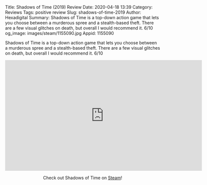 Title: Shadows of Time (2019) Review
Date: 2020-04-18 13:39
Category: Reviews
Tags: positive review
Slug: shadows-of-time-2019
Author: Hexadigital
Summary: Shadows of Time is a top-down action game that lets you choose between a murderous spree and a stealth-based theft. There are a few visual glitches on death, but overall I would recommend it. 6/10
og_image: images/steam/1155090.jpg
Appid: 1155090

Shadows of Time is a top-down action game that lets you choose between a murderous spree and a stealth-based theft. There are a few visual glitches on death, but overall I would recommend it. 6/10

<center><iframe src="https://www.youtube.com/embed/ppTDpYz_a7M?feature=oembed" allow="accelerometer; autoplay; encrypted-media; gyroscope; picture-in-picture" width="640" height="360" frameborder="0"></iframe>

Check out Shadows of Time on [Steam](https://store.steampowered.com/app/1155090/?curator_clanid=34633900)!</center>
